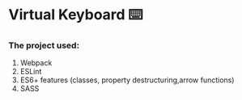 # Virtual Keyboard ⌨️
### The project used:
1. Webpack
2. ESLint
3. ES6+ features (classes, property destructuring,arrow functions)
4. SASS